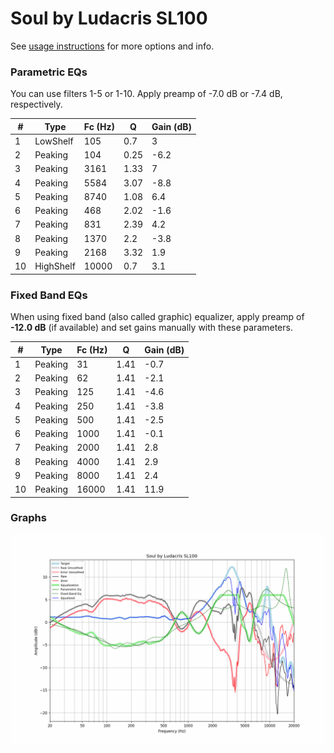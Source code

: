 # Soul by Ludacris SL100
See [usage instructions](https://github.com/jaakkopasanen/AutoEq#usage) for more options and info.

### Parametric EQs
You can use filters 1-5 or 1-10. Apply preamp of -7.0 dB or -7.4 dB, respectively.

|   # | Type      |   Fc (Hz) |    Q |   Gain (dB) |
|-----|-----------|-----------|------|-------------|
|   1 | LowShelf  |       105 | 0.7  |         3   |
|   2 | Peaking   |       104 | 0.25 |        -6.2 |
|   3 | Peaking   |      3161 | 1.33 |         7   |
|   4 | Peaking   |      5584 | 3.07 |        -8.8 |
|   5 | Peaking   |      8740 | 1.08 |         6.4 |
|   6 | Peaking   |       468 | 2.02 |        -1.6 |
|   7 | Peaking   |       831 | 2.39 |         4.2 |
|   8 | Peaking   |      1370 | 2.2  |        -3.8 |
|   9 | Peaking   |      2168 | 3.32 |         1.9 |
|  10 | HighShelf |     10000 | 0.7  |         3.1 |

### Fixed Band EQs
When using fixed band (also called graphic) equalizer, apply preamp of **-12.0 dB** (if available) and set gains manually with these parameters.

|   # | Type    |   Fc (Hz) |    Q |   Gain (dB) |
|-----|---------|-----------|------|-------------|
|   1 | Peaking |        31 | 1.41 |        -0.7 |
|   2 | Peaking |        62 | 1.41 |        -2.1 |
|   3 | Peaking |       125 | 1.41 |        -4.6 |
|   4 | Peaking |       250 | 1.41 |        -3.8 |
|   5 | Peaking |       500 | 1.41 |        -2.5 |
|   6 | Peaking |      1000 | 1.41 |        -0.1 |
|   7 | Peaking |      2000 | 1.41 |         2.8 |
|   8 | Peaking |      4000 | 1.41 |         2.9 |
|   9 | Peaking |      8000 | 1.41 |         2.4 |
|  10 | Peaking |     16000 | 1.41 |        11.9 |

### Graphs
![](./Soul%20by%20Ludacris%20SL100.png)
